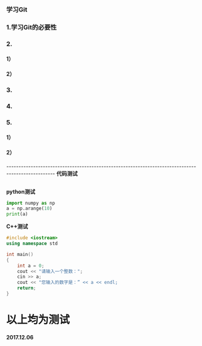 ### 学习Git

  ### 1.学习**Git**的必要性 

  ### 2.
  #### 1）
  #### 2）

  ### 3.

  ### 4.

  ### 5.
  #### 1）
  #### 2）

*--------------------------------------------------------------------------------------------------*
**代码测试**
```shell
```
**python测试**
```python
import numpy as np
a = np.arange(10)
print(a)
```

**C++测试**
```c++
#include <iostream>
using namespace std

int main()
{
	int a = 0;
	cout << "请输入一个整数：";
	cin >> a;
	cout << "您输入的数字是：” << a << endl;
	return;
}
```


# 以上均为测试
#### 2017.12.06
